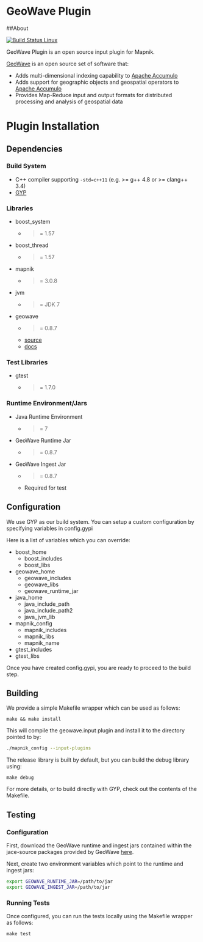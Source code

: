 # GeoWave Plugin
##About

[![Build Status Linux](https://secure.travis-ci.org/mapnik/geowave-plugin.png)](http://travis-ci.org/mapnik/geowave-plugin)

GeoWave Plugin is an open source input plugin for Mapnik.

[GeoWave](http://ngageoint.github.io/geowave/) is an open source set of software that:
 * Adds multi-dimensional indexing capability to [Apache Accumulo](https://accumulo.apache.org)
 * Adds support for geographic objects and geospatial operators to [Apache Accumulo](https://accumulo.apache.org)
 * Provides Map-Reduce input and output formats for distributed processing and analysis of geospatial data

# Plugin Installation

## Dependencies

### Build System
 * C++ compiler supporting `-std=c++11` (e.g. >= g++ 4.8 or >= clang++ 3.4)
 * [GYP](https://gyp.gsrc.io/)

### Libraries
 * boost_system
    - >= 1.57
 * boost_thread
    - >= 1.57
 * mapnik
    - >= 3.0.8
 * jvm
    - >= JDK 7
 * geowave
    - >= 0.8.7
    - [source](http://s3.amazonaws.com/geowave-rpms/release/TARBALL/geowave-0.8.7-c8ef40c-jace-source.tar.gz)
    - [docs](http://ngageoint.github.io/geowave/documentation.html#generate-proxies-and-build-from-source)

### Test Libraries
 * gtest
    - >= 1.7.0

### Runtime Environment/Jars
 * Java Runtime Environment
    - >= 7
 * GeoWave Runtime Jar
    - >= 0.8.7
 * GeoWave Ingest Jar
    - >= 0.8.7
    - Required for test

## Configuration

We use GYP as our build system.  You can setup a custom configuration by specifying variables in config.gypi

Here is a list of variables which you can override:

 * boost_home
    - boost_includes
    - boost_libs
 * geowave_home
    - geowave_includes
    - geowave_libs
    - geowave_runtime_jar
 * java_home
    - java_include_path
    - java_include_path2
    - java_jvm_lib
 * mapnik_config
    - mapnik_includes
    - mapnik_libs
    - mapnik_name
 * gtest_includes
 * gtest_libs

Once you have created config.gypi, you are ready to proceed to the build step.

## Building

We provide a simple Makefile wrapper which can be used as follows:

    make && make install

This will compile the geowave.input plugin and install it to the directory pointed to by:

```bash
./mapnik_config --input-plugins
```

The release library is built by default, but you can build the debug library using:

    make debug

For more details, or to build directly with GYP, check out the contents of the Makefile.

## Testing

### Configuration

First, download the GeoWave runtime and ingest jars contained within the jace-source packages provided by GeoWave [here](http://ngageoint.github.io/geowave/packages.html).  

Next, create two environment variables which point to the runtime and ingest jars:

```bash
export GEOWAVE_RUNTIME_JAR=/path/to/jar
export GEOWAVE_INGEST_JAR=/path/to/jar
```

### Running Tests

Once configured, you can run the tests locally using the Makefile wrapper as follows:

    make test

